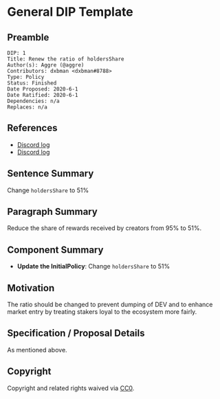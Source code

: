 # General DIP Template

## Preamble

```
DIP: 1
Title: Renew the ratio of holdersShare
Author(s): Aggre (@aggre)
Contributors: dxbman <dxbman#8788>
Type: Policy
Status: Finished
Date Proposed: 2020-6-1
Date Ratified: 2020-6-1
Dependencies: n/a
Replaces: n/a
```

## References

- [Discord log](https://discord.com/channels/547215761341546497/675499290940014604/716536535264133131)
- [Discord log](https://discord.com/channels/547215761341546497/675499290940014604/716536633507315772)

## Sentence Summary

Change `holdersShare` to 51%

## Paragraph Summary

Reduce the share of rewards received by creators from 95% to 51%.

## Component Summary

- **Update the InitialPolicy**: Change `holdersShare` to 51%

## Motivation

The ratio should be changed to prevent dumping of DEV and to enhance market entry by treating stakers loyal to the ecosystem more fairly.

## Specification / Proposal Details

As mentioned above.

## Copyright

Copyright and related rights waived via [CC0](https://creativecommons.org/publicdomain/zero/1.0/).
